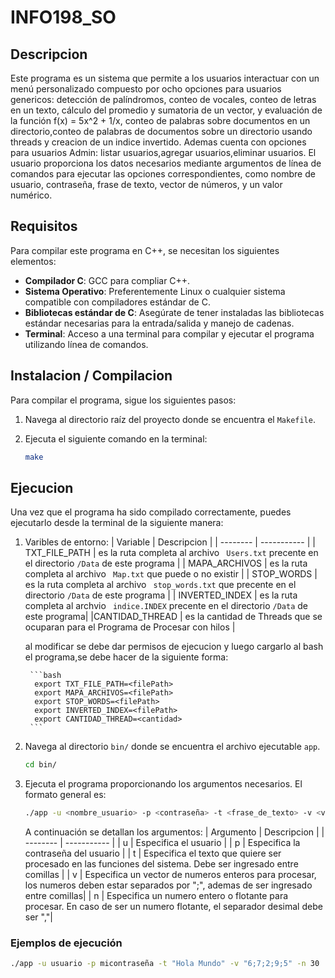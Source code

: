 # INFO198_SO
## Descripcion
Este programa es un sistema que permite a los usuarios interactuar con un menú personalizado compuesto por ocho opciones para usuarios genericos:
detección de palíndromos, conteo de vocales, conteo de letras en un texto, cálculo del promedio y sumatoria de un vector, y 
evaluación de la función f(x) = 5x^2 + 1/x, conteo de palabras sobre documentos en un directorio,conteo de palabras de documentos sobre un directorio usando threads y creacion de un indice invertido. Ademas cuenta con opciones para usuarios Admin: listar usuarios,agregar usuarios,eliminar usuarios. El usuario proporciona los datos necesarios mediante argumentos de 
línea de comandos para ejecutar las opciones correspondientes, como nombre de usuario, contraseña, frase de texto,
vector de números, y un valor numérico.

## Requisitos
Para compilar este programa en C++, se necesitan los siguientes elementos:

- **Compilador C**: GCC para compliar C++.
- **Sistema Operativo**: Preferentemente Linux o cualquier sistema compatible con compiladores estándar de C.
- **Bibliotecas estándar de C**: Asegúrate de tener instaladas las bibliotecas estándar necesarias para la entrada/salida y manejo de cadenas.
- **Terminal**: Acceso a una terminal para compilar y ejecutar el programa utilizando línea de comandos.
## Instalacion / Compilacion
Para compilar el programa, sigue los siguientes pasos:

1. Navega al directorio raíz del proyecto donde se encuentra el `Makefile`.
2. Ejecuta el siguiente comando en la terminal:

   ```bash
   make
## Ejecucion

Una vez que el programa ha sido compilado correctamente, puedes ejecutarlo desde la terminal de la siguiente manera:

1. Varibles de entorno:
   | Variable | Descripcion |
    | -------- | ----------- |
    | TXT_FILE_PATH | es la ruta completa al archivo ` Users.txt` precente en el directorio  `/Data` de este programa |
    | MAPA_ARCHIVOS | es la ruta completa al archivo ` Map.txt` que puede o no existir |
    | STOP_WORDS | es la ruta completa al archivo ` stop_words.txt` que precente en el directorio `/Data` de este programa |
    | INVERTED_INDEX | es la ruta completa al archvio ` indice.INDEX` precente en el directorio `/Data` de este programa|
    |CANTIDAD_THREAD | es la cantidad de Threads que se ocuparan para el Programa de Procesar con hilos |
    
    al modificar se debe dar permisos de ejecucion y luego cargarlo al bash el programa,se debe hacer de la siguiente forma:

        ```bash
         export TXT_FILE_PATH=<filePath>
         export MAPA_ARCHIVOS=<filePath>
         export STOP_WORDS=<filePath>
         export INVERTED_INDEX=<filePath>
         export CANTIDAD_THREAD=<cantidad>
        ```
2. Navega al directorio `bin/` donde se encuentra el archivo ejecutable `app`.

   ```bash
   cd bin/
   ```

3. Ejecuta el programa proporcionando los argumentos necesarios. El formato general es:
    ```bash
    ./app -u <nombre_usuario> -p <contraseña> -t <frase_de_texto> -v <vector_de_números> -n <número>
    ```
    A continuación se detallan los argumentos:
    | Argumento | Descripcion |
    | -------- | ----------- |
    | u | Especifica el usuario |
    | p | Especifica la contraseña del usuario |
    | t | Especifica el texto que quiere ser procesado en las funciones del sistema. Debe ser ingresado entre comillas |
    | v | Especifica un vector  de numeros enteros para procesar, los numeros deben estar separados por ";", ademas de ser ingresado entre comillas|
    | n | Especifica un numero entero o flotante para procesar. En caso de ser un numero flotante, el separador desimal debe ser ","|



### Ejemplos de ejecución
```bash
./app -u usuario -p micontraseña -t "Hola Mundo" -v "6;7;2;9;5" -n 30
```



